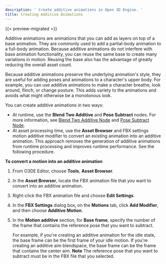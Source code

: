 ```yaml
---
description: ' Create additive animations in Open 3D Engine. '
title: Creating Additive Animations
---
```


{{< preview-migrated >}}

Additive animations are animations that you can add as layers on top of a base animation\. They are commonly used to add a partial\-body animation to a full\-body animation\. Because additive animations do not interfere with base animation functionality, you can reuse the same base to create many variations in motion\. Reusing the base also has the advantage of greatly reducing the overall asset count\.

Because additive animations preserve the underlying animation's style, they are useful for adding poses and animations to a character's upper body\. For example, you can use additive animations to make a character breathe, look around, flinch, or change posture\. This adds variety to the animations and avoids what might otherwise be a monotonous look\.

You can create additive animations in two ways:
+ At runtime, use the **Blend Two Additive** and **Pose Subtract** nodes\. For more information, see [Blend Two Additive Node](/docs/user-guide/features/visualization/animation/animation-editor/blending-blendtwoadditive.md) and [Pose Subtract Node](/docs/user-guide/features/visualization/animation/animation-editor/blending-posesubtract.md)\.
+ At asset processing time, use the **Asset Browser** and FBX settings motion additive modifier to convert an existing animation into an additive animation\. This approach removes the generation of additive animations from runtime processing and improves runtime performance\. See the following procedure\.

**To convert a motion into an additive animation**

1. From O3DE Editor, choose **Tools**, **Asset Browser**\.

1. In the **Asset Browser**, locate the FBX animation file that you want to convert into an additive animation\.

1. Right\-click the FBX animation file and choose **Edit Settings**\.

1. In the **FBX Settings** dialog box, on the **Motions** tab, click **Add Modifier**, and then choose **Additive Motion**\.

1. In the **Motion additive** section, for **Base frame**, specify the number of the frame that contains the reference pose that you want to subtract\.

   For example, if you're creating an additive animation for the idle state, the base frame can be the first frame of your idle motion\. If you're creating an additive aim blendspace, the base frame can be the frame that contains the center aim\.
**Note**
The reference pose that you want to subtract must be in the FBX file that you selected\.